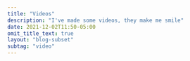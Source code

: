 ```yaml
---
title: "Videos"
description: "I've made some videos, they make me smile"
date: 2021-12-02T11:50-05:00
omit_title_text: true
layout: "blog-subset"
subtag: "video"
---
```

